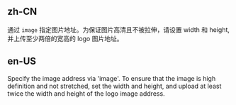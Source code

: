 ## zh-CN

通过 `image` 指定图片地址。为保证图片高清且不被拉伸，请设置 width 和 height, 并上传至少两倍的宽高的 logo 图片地址。

## en-US

Specify the image address via 'image'. To ensure that the image is high definition and not stretched, set the width and height, and upload at least twice the width and height of the logo image address.
